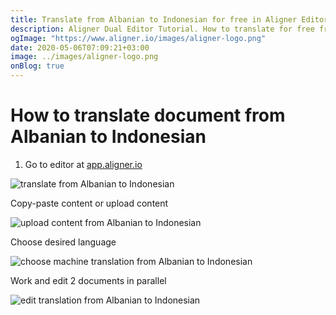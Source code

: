 ```yaml
---
title: Translate from Albanian to Indonesian for free in Aligner Editor
description: Aligner Dual Editor Tutorial. How to translate for free from Albanian to Indonesian. Aligner is multilingual document management platform. 
ogImage: "https://www.aligner.io/images/aligner-logo.png"
date: 2020-05-06T07:09:21+03:00
image: ../images/aligner-logo.png
onBlog: true
---
```


# How to translate document from Albanian to Indonesian

1. Go to editor at [app.aligner.io](https://app.aligner.io "Aligner App web page")

![translate from Albanian to Indonesian](../aligner-blank-editor.png "translate from Albanian to Indonesian")

Copy-paste content or upload content

![upload content from Albanian to Indonesian](../aligner-uploaded-document.png "upload content from Albanian to Indonesian")

Choose desired language

![choose machine translation from Albanian to Indonesian](../aligner-language-dropdown.png "choose machine translation from Albanian to Indonesian")

Work and edit 2 documents in parallel

![edit translation from Albanian to Indonesian](../aligner-double-sitded-editor.png "edit translation from Albanian to Indonesian")

